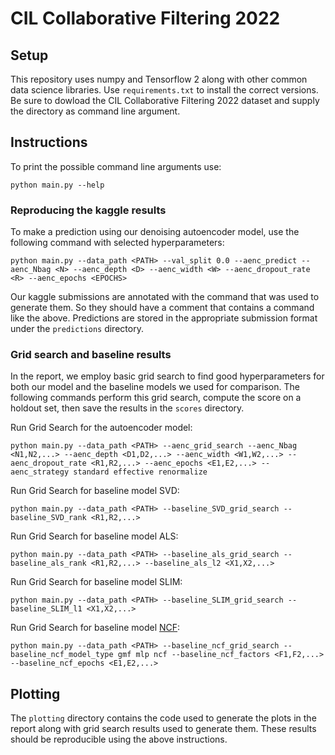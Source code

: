# CIL Collaborative Filtering 2022

## Setup

This repository uses numpy and Tensorflow 2 along with other common data science libraries. Use `requirements.txt` to install the correct versions. Be sure to dowload the CIL Collaborative Filtering 2022 dataset and supply the directory as command line argument.

## Instructions
To print the possible command line arguments use:
```
python main.py --help
```

### Reproducing the kaggle results

To make a prediction using our denoising autoencoder model, use the following command with selected hyperparameters:
```
python main.py --data_path <PATH> --val_split 0.0 --aenc_predict --aenc_Nbag <N> --aenc_depth <D> --aenc_width <W> --aenc_dropout_rate <R> --aenc_epochs <EPOCHS>
```

Our kaggle submissions are annotated with the command that was used to generate them. So they should have a comment that contains a command like the above. Predictions are stored in the appropriate submission format under the `predictions` directory.

### Grid search and baseline results
In the report, we employ basic grid search to find good hyperparameters for both our model and the baseline models we used for comparison. The following commands perform this grid search, compute the score on a holdout set, then save the results in the `scores` directory.

Run Grid Search for the autoencoder model:
```
python main.py --data_path <PATH> --aenc_grid_search --aenc_Nbag <N1,N2,...> --aenc_depth <D1,D2,...> --aenc_width <W1,W2,...> --aenc_dropout_rate <R1,R2,...> --aenc_epochs <E1,E2,...> --aenc_strategy standard effective renormalize
```

Run Grid Search for baseline model SVD:
```
python main.py --data_path <PATH> --baseline_SVD_grid_search --baseline_SVD_rank <R1,R2,...>
```

Run Grid Search for baseline model ALS:
```
python main.py --data_path <PATH> --baseline_als_grid_search --baseline_als_rank <R1,R2,...> --baseline_als_l2 <X1,X2,...>
```

Run Grid Search for baseline model SLIM:
```
python main.py --data_path <PATH> --baseline_SLIM_grid_search --baseline_SLIM_l1 <X1,X2,...>
```

Run Grid Search for baseline model [NCF](https://arxiv.org/abs/1708.05031?context=cs):
```
python main.py --data_path <PATH> --baseline_ncf_grid_search --baseline_ncf_model_type gmf mlp ncf --baseline_ncf_factors <F1,F2,...> --baseline_ncf_epochs <E1,E2,...>
```

## Plotting
The `plotting` directory contains the code used to generate the plots in the report along with grid search results used to generate them. These results should be reproducible using the above instructions.

